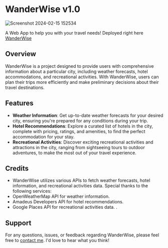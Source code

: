 # WanderWise v1.0


![Screenshot 2024-02-15 152534](https://github.com/Oluwafemisire/wander-wise-api/assets/66549203/8b8718e2-2027-40ea-9ad7-543bf47a81bf)

A Web App to help you with your travel needs! Deployed right here [WanderWise](https://week-9-final-project-oluwafemisire.onrender.com/)

## Overview
WanderWise is a project designed to provide users with comprehensive information about a particular city, including weather forecasts, hotel accommodations, and recreational activities. With WanderWise, users can plan their trips more efficiently and make preliminary decisions about their travel destinations.

## Features
- **Weather Information**: Get up-to-date weather forecasts for your desired city, ensuring you're prepared for any conditions during your trip.
- **Hotel Recommendations**: Explore a curated list of hotels in the city, complete with pricing, ratings, and amenities, to find the perfect accommodation for your stay.
- **Recreational Activities**: Discover exciting recreational activities and attractions in the city, ranging from sightseeing tours to outdoor adventures, to make the most out of your travel experience.

## Credits
- WanderWise utilizes various APIs to fetch weather forecasts, hotel information, and recreational activities data. Special thanks to the following services:
- OpenWeatherMap API for weather information.
- Amadeus Developers API for hotel recommendations.
- Google Places API for recreational activities data.
.

## Support
For any questions, issues, or feedback regarding WanderWise, please feel free to [contact me](mailto:oluwafemisire.ojuawo@Kibo.school). I'd love to hear what you think!
